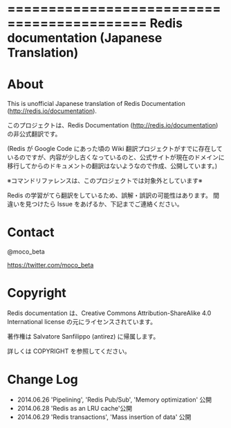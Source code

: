 ===========================================
Redis documentation (Japanese Translation)
===========================================

About
=====

This is unofficial Japanese translation of Redis Documentation (http://redis.io/documentation).

このプロジェクトは、Redis Documentation (http://redis.io/documentation) の非公式翻訳です。

(Redis が Google Code にあった頃の Wiki 翻訳プロジェクトがすでに存在しているのですが、内容が少し古くなっているのと、公式サイトが現在のドメインに移行してからのドキュメントの翻訳はないようなので作成、公開しています。)

※コマンドリファレンスは、このプロジェクトでは対象外としています※

Redis の学習がてら翻訳をしているため、誤解・誤訳の可能性はあります。
間違いを見つけたら Issue をあげるか、下記までご連絡ください。

Contact
=======

@moco_beta 

https://twitter.com/moco_beta

Copyright
=========

Redis documentation は、Creative Commons Attribution-ShareAlike 4.0 International license の元にライセンスされています。

著作権は Salvatore Sanfilippo (antirez) に帰属します。

詳しくは COPYRIGHT を参照してください。

Change Log
==========

* 2014.06.26 'Pipelining', 'Redis Pub/Sub', 'Memory optimization' 公開
* 2014.06.28 'Redis as an LRU cache'公開
* 2014.06.29 'Redis transactions', 'Mass insertion of data' 公開
